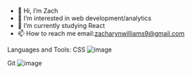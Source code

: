 - 👋 Hi, I’m Zach
- 👀 I’m interested in web development/analytics
- 🌱 I’m currently studying React
- 📫 How to reach me email:zacharynwilliams9@gmail.com







Languages and Tools:
CSS
![image](https://user-images.githubusercontent.com/98299163/218141477-6149e10c-8edc-43a1-9f8e-0dbeef983aff.png) 

Git
![image](https://user-images.githubusercontent.com/98299163/218141870-90d54e63-ba61-447d-ad8f-a96eb1d8ca30.png)

